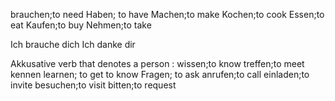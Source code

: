 brauchen;to need
Haben; to have
Machen;to make
Kochen;to cook
Essen;to eat
Kaufen;to buy
Nehmen;to take


Ich brauche dich
Ich danke dir

Akkusative verb that denotes a person
:
wissen;to know
treffen;to meet
kennen learnen; to get to know
Fragen; to ask
anrufen;to call
einladen;to invite
besuchen;to visit
bitten;to request


